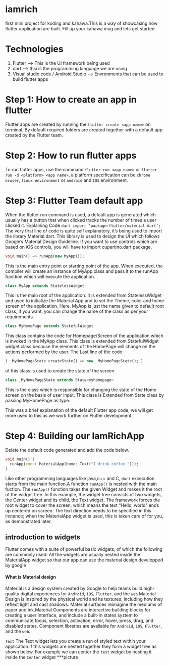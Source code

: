 # iamrich

first mini project for koding and kahawa.This is a way of showcasing how flutter application are built. Fill up your kahawa mug and lets get started.

# Technologies 

1. Flutter --> This is the UI framework being used 
2. dart --> thsi is the programming language we are using 
3. Visual studio code / Android Studio --> Envronments that can be used to build flutter apps 

# Step 1: How to create an app in flutter 
Flutter apps are created by running the ``` flutter create <app name> ``` on terminal. By default required folders are created together with a default app created by the Flutter team. 

# Step 2: How to run flutter apps 
To run flutter apps, use the command ```flutter run <app name>``` or ```flutter run -d <platform> <app name>```, a platform specification can be ```chrome brwser```, ```linux environment``` or ```android``` and ``IOS`` environment.
# Step 3: Flutter Team default app 
When the flutter run command is used, a default app is generated which usually has a button that when clicked tracks the number of times a user clicked it. 
Explaining Code
````dart import ‘package:flutter/material.dart’;````
The very first line of code is quite self explanatory, it’s being used to import the library Material.dart. This library is used to design the UI which follows Google’s Material Design Guideline. If you want to use controls which are based on iOS controls, you will have to import cupertino.dart package.

````dart
void main() => runApp(new MyApp());
````
This is the main entry point or starting point of the app. When executed, the compiler will create an instance of MyApp class and pass it to the runApp function which will execute the application.

````dart
class MyApp extends StatelessWidget
````
This is the main root of the application. It is extended from StatelessWidget and used to initialize the Material App and to set the Theme, color and home screen of the application. Here, MyApp is just the name given to default root class, if you want, you can change the name of the class as per your requirements.

````dart 
class MyHomePage extends StatefulWidget
````
This class contains the code for Homepage/Screen of the application which is invoked in the MyApp class. This class is extended from StatefulWidget widget class because the elements of the HomePage will change on the actions performed by the user. The Last line of the code
````dart 
( _MyHomePageState createState() => new _MyHomePageState(); )
```` 
of this class is used to create the state of the screen.

````dart 
class _MyHomePageState extends State<myhomepage>
````
This is the class which is responsible for changing the state of the Home screen on the basis of user input. This class is Extended from State class by passing MyHomePage as type.

This was a brief explanation of the default Flutter app code, we will get more used to this as we work further on Flutter development. 

# Step 4: Building our IamRichApp 
Delete the default code generated and add the code below.
````dart
void main() {
  runApp(const MaterialApp(home: Text("I drink coffee ")));
}
````
Like other  programming languages like java,c++ and C,  ```dart``` excecution starts from the main function.A function ```runApp()``` is nested with the main fuction. The ```runApp()``` function takes the given Widget and makes it the root of the widget tree. In this example, the widget tree consists of two widgets, the Center widget and its child, the Text widget. The framework forces the root widget to cover the screen, which means the text “Hello, world” ends up centered on screen. The text direction needs to be specified in this instance; when the MaterialApp widget is used, this is taken care of for you, as demonstrated later.
## introduction to widgets

Flutter comes with a suite of powerful basic widgets, of which the following are commonly used:
All the widgets are usually nested inside the MaterialApp widget so that  our app can use the material design developped by google 
#### What is Material design 
Material is a design system created by Google to help teams build high-quality digital experiences for ```Android```, ```iOS```, ```Flutter```, and the ```web```.Material Design is inspired by the physical world and its textures, including how they reflect light and cast shadows. Material surfaces reimagine the mediums of paper and ink.Material Components are interactive building blocks for creating a user interface, and include a built-in states system to communicate focus, selection, activation, error, hover, press, drag, and disabled states. Component libraries are available for ```Android```, ```iOS```, ```Flutter```, and the ```web```.



```Text```
The Text widget lets you create a run of styled text within your application.If this widgets are nested together they form a widget tree as shown below.
For example we can center the ``text`` widget by nesting it inside the ```Center``` widget 
***picture 






